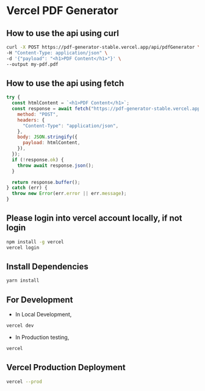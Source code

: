 # Vercel PDF Generator

## How to use the api using curl

```sh
curl -X POST https://pdf-generator-stable.vercel.app/api/pdfGenerator \
-H "Content-Type: application/json" \
-d '{"payload": "<h1>PDF Content</h1>"}' \
--output my-pdf.pdf
```

## How to use the api using fetch

```js
try {
  const htmlContent = `<h1>PDF Content</h1>`;
  const response = await fetch("https://pdf-generator-stable.vercel.app/api/pdfGenerator", {
    method: "POST",
    headers: {
      "Content-Type": "application/json",
    },
    body: JSON.stringify({
      payload: htmlContent,
    }),
  });
  if (!response.ok) {
    throw await response.json();
  }

  return response.buffer();
} catch (err) {
  throw new Error(err.error || err.message);
}
```

## Please login into vercel account locally, if not login

```sh
npm install -g vercel
vercel login
```

## Install Dependencies

```sh
yarn install
```

## For Development

- In Local Development,

```sh
vercel dev
```

- In Production testing,

```sh
vercel
```

## Vercel Production Deployment

```sh
vercel --prod
```

